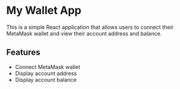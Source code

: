 # My Wallet App

This is a simple React application that allows users to connect their MetaMask wallet and view their account address and balance.

## Features

- Connect MetaMask wallet
- Display account address
- Display account balance

